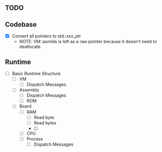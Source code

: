 ## TODO

## Codebase

- [x] Convert all pointers to std::xxx_ptr<T>
    - NOTE: VM::asmIds is left as a raw pointer because it doesn't need to deallocate.

## Runtime

- [ ] Basic Runtime Structure
    - [ ] VM
        - [ ] Dispatch Messages
    - [ ] Assembly
        - [ ] Dispatch Messages
        - [ ] ROM
    - [ ] Board
        - [ ] RAM
            - [ ] Read byte
            - [ ] Read bytes
            - [ ]
        - [ ] CPU
        - [ ] Process
            - [ ] Dispatch Messages
